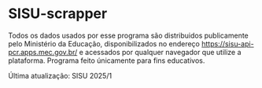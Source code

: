 # SISU-scrapper

Todos os dados usados por esse programa são distribuidos publicamente
pelo Ministério da Educação, disponibilizados no endereço
 https://sisu-api-pcr.apps.mec.gov.br/ e acessados por qualquer navegador 
que utilize a plataforma. Programa feito únicamente para fins educativos.

Última atualização: SISU 2025/1
